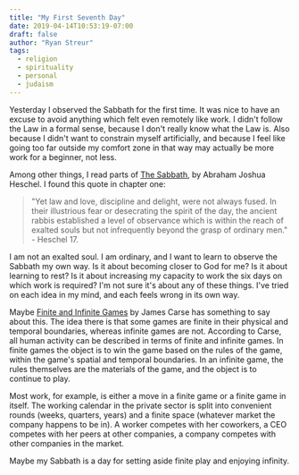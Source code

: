```yaml
---
title: "My First Seventh Day"
date: 2019-04-14T10:53:19-07:00
draft: false
author: "Ryan Streur"
tags:
  - religion
  - spirituality
  - personal
  - judaism
---
```

Yesterday I observed the Sabbath for the first time. It was nice to have an excuse to avoid anything which felt even remotely like work. I didn't follow the Law in a formal sense, because I don't really know what the Law is. Also because I didn't want to constrain myself artificially, and because I feel like going too far outside my comfort zone in that way may actually be more work for a beginner, not less.

Among other things, I read parts of [The Sabbath](https://en.wikipedia.org/wiki/Abraham_Joshua_Heschel#The_Sabbath_(1951)), by Abraham Joshua Heschel. I found this quote in chapter one:

> "Yet law and love, discipline and delight, were not always fused. In their illustrious fear or desecrating the spirit of the day, the ancient rabbis established a level of observance which is within the reach of exalted souls but not infrequently beyond the grasp of ordinary men." - Heschel 17.

I am not an exalted soul. I am ordinary, and I want to learn to observe the Sabbath my own way. Is it about becoming closer to God for me? Is it about learning to rest? Is it about increasing my capacity to work the six days on which work is required? I'm not sure it's about any of these things. I've tried on each idea in my mind, and each feels wrong in its own way.

Maybe [Finite and Infinite Games](https://en.wikipedia.org/wiki/Finite%5Fand%5FInfinite%5FGames) by James Carse has something to say about this. The idea there is that some games are finite in their physical and temporal boundaries, whereas infinite games are not. According to Carse, all human activity can be described in terms of finite and infinite games.  In finite games the object is to win the game based on the rules of the game, within the game's spatial and temporal boundaries. In an infinite game, the rules themselves are the materials of the game, and the object is to continue to play.

Most work, for example, is either a move in a finite game or a finite game in itself. The working calendar in the private sector is split into convenient rounds (weeks, quarters, years) and a finite space (whatever market the company happens to be in). A worker competes with her coworkers, a CEO competes with her peers at other companies, a company competes with other companies in the market.

Maybe my Sabbath is a day for setting aside finite play and enjoying infinity.

